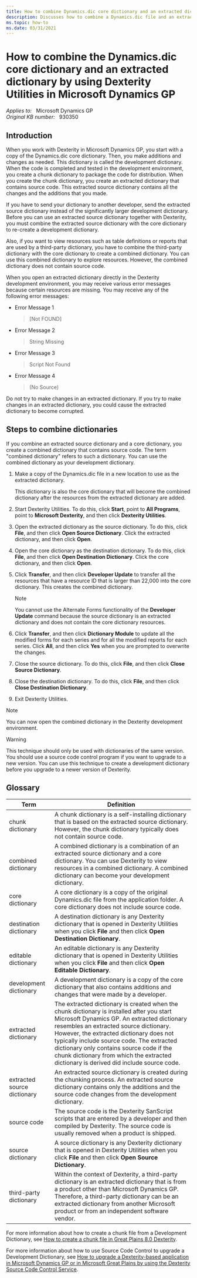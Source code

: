 ```yaml
---
title: How to combine Dynamics.dic core dictionary and an extracted dictionary by using Dexterity Utilities in Microsoft Dynamics GP
description: Discusses how to combine a Dynamics.dic file and an extracted dictionary by using Dexterity Utilities in Microsoft Dynamics GP.
ms.topic: how-to
ms.date: 03/31/2021
---
```

# How to combine the Dynamics.dic core dictionary and an extracted dictionary by using Dexterity Utilities in Microsoft Dynamics GP

_Applies to:_ &nbsp; Microsoft Dynamics GP  
_Original KB number:_ &nbsp; 930350

## Introduction

When you work with Dexterity in Microsoft Dynamics GP, you start with a copy of the Dynamics.dic core dictionary. Then, you make additions and changes as needed. This dictionary is called the development dictionary. When the code is completed and tested in the development environment, you create a chunk dictionary to package the code for distribution. When you create the chunk dictionary, you create an extracted dictionary that contains source code. This extracted source dictionary contains all the changes and the additions that you made.

If you have to send your dictionary to another developer, send the extracted source dictionary instead of the significantly larger development dictionary. Before you can use an extracted source dictionary together with Dexterity, you must combine the extracted source dictionary with the core dictionary to re-create a development dictionary.

Also, if you want to view resources such as table definitions or reports that are used by a third-party dictionary, you have to combine the third-party dictionary with the core dictionary to create a combined dictionary. You can use this combined dictionary to explore resources. However, the combined dictionary does not contain source code.

When you open an extracted dictionary directly in the Dexterity development environment, you may receive various error messages because certain resources are missing. You may receive any of the following error messages:

- Error Message 1
    > [Not FOUND]
- Error Message 2
    > String Missing
- Error Message 3
    > Script Not Found
- Error Message 4
    > (No Source)

Do not try to make changes in an extracted dictionary. If you try to make changes in an extracted dictionary, you could cause the extracted dictionary to become corrupted.

## Steps to combine dictionaries

If you combine an extracted source dictionary and a core dictionary, you create a combined dictionary that contains source code. The term "combined dictionary" refers to such a dictionary. You can use the combined dictionary as your development dictionary.

1. Make a copy of the Dynamics.dic file in a new location to use as the extracted dictionary.

    This dictionary is also the core dictionary that will become the combined dictionary after the resources from the extracted dictionary are added.

2. Start Dexterity Utilities. To do this, click **Start**, point to **All Programs**, point to **Microsoft Dexterity**, and then click **Dexterity Utilities**.

3. Open the extracted dictionary as the source dictionary. To do this, click **File**, and then click **Open Source Dictionary**. Click the extracted dictionary, and then click **Open**.

4. Open the core dictionary as the destination dictionary. To do this, click **File**, and then click **Open Destination Dictionary**. Click the core dictionary, and then click **Open**.

5. Click **Transfer**, and then click **Developer Update** to transfer all the resources that have a resource ID that is larger than 22,000 into the core dictionary. This creates the combined dictionary.

    > [!NOTE]
    > You cannot use the Alternate Forms functionality of the **Developer Update** command because the source dictionary is an extracted dictionary and does not contain the core dictionary resources.

6. Click **Transfer**, and then click **Dictionary Module** to update all the modified forms for each series and for all the modified reports for each series. Click **All**, and then click **Yes** when you are prompted to overwrite the changes.

7. Close the source dictionary. To do this, click **File**, and then click **Close Source Dictionary**.

8. Close the destination dictionary. To do this, click **File**, and then click **Close Destination Dictionary**.

9. Exit Dexterity Utilities.

> [!NOTE]
> You can now open the combined dictionary in the Dexterity development environment.

> [!WARNING]
> This technique should only be used with dictionaries of the same version. You should use a source code control program if you want to upgrade to a new version. You can use this technique to create a development dictionary before you upgrade to a newer version of Dexterity.

## Glossary

|Term|Definition|
|---|---|
|chunk dictionary|A chunk dictionary is a self-installing dictionary that is based on the extracted source dictionary. However, the chunk dictionary typically does not contain source code.|
|combined dictionary|A combined dictionary is a combination of an extracted source dictionary and a core dictionary. You can use Dexterity to view resources in a combined dictionary. A combined dictionary can become your development dictionary.|
|core dictionary|A core dictionary is a copy of the original Dynamics.dic file from the application folder. A core dictionary does not include source code.|
|destination dictionary|A destination dictionary is any Dexterity dictionary that is opened in Dexterity Utilities when you click **File** and then click **Open Destination Dictionary**.|
|editable dictionary|An editable dictionary is any Dexterity dictionary that is opened in Dexterity Utilities when you click **File** and then click **Open Editable Dictionary**.|
|development dictionary|A development dictionary is a copy of the core dictionary that also contains additions and changes that were made by a developer.|
|extracted dictionary|The extracted dictionary is created when the chunk dictionary is installed after you start Microsoft Dynamics GP. An extracted dictionary resembles an extracted source dictionary. However, the extracted dictionary does not typically include source code. The extracted dictionary only contains source code if the chunk dictionary from which the extracted dictionary is derived did include source code.|
|extracted source dictionary|An extracted source dictionary is created during the chunking process. An extracted source dictionary contains only the additions and the source code changes from the development dictionary.|
|source code|The source code is the Dexterity SanScript scripts that are entered by a developer and then compiled by Dexterity. The source code is usually removed when a product is shipped.|
|source dictionary|A source dictionary is any Dexterity dictionary that is opened in Dexterity Utilities when you click **File** and then click **Open Source Dictionary**.|
|third-party dictionary|Within the context of Dexterity, a third-party dictionary is an extracted dictionary that is from a product other than Microsoft Dynamics GP. Therefore, a third-party dictionary can be an extracted dictionary from another Microsoft product or from an independent software vendor.|
  
For more information about how to create a chunk file from a Development Dictionary, see [How to create a chunk file in Great Plains 8.0 Dexterity](https://support.microsoft.com/help/894700).

For more information about how to use Source Code Control to upgrade a Development Dictionary, see [How to upgrade a Dexterity-based application in Microsoft Dynamics GP or in Microsoft Great Plains by using the Dexterity Source Code Control Service](https://support.microsoft.com/help/910527).
